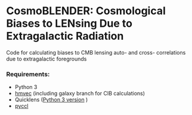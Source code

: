 # CosmoBLENDER: Cosmological Biases to LENsing Due to Extragalactic Radiation
Code for calculating biases to CMB lensing auto- and cross- correlations due to extragalactic foregrounds

### Requirements:
* Python 3
* [hmvec](https://github.com/simonsobs/hmvec) (including galaxy branch for CIB calculations)
* Quicklens ([Python 3 version](https://github.com/abaleato/Quicklens-with-fixes/tree/Python3) )
* [pyccl](https://github.com/LSSTDESC/CCL)
